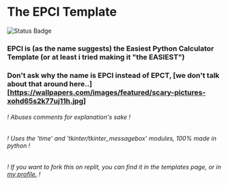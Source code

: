 # The EPCI Template
![Status Badge](https://img.shields.io/badge/Status-Finished-30BB30)
### EPCI is (as the name suggests) the Easiest Python Calculator Template (or at least i tried making it "the EASIEST")
### Don't ask why the name is EPCI instead of EPCT, [we don't talk about that around here..][https://wallpapers.com/images/featured/scary-pictures-xohd65s2k77uj11h.jpg]
###### ! Abuses comments for explanation's sake !
###### ! Uses the 'time' and 'tkinter/tkinter_messagebox' modules, 100% made in python !
###### ! If you want to fork this on replit, you can find it in the templates page, or in [my profile.](https://bit.ly/mx_info) !
